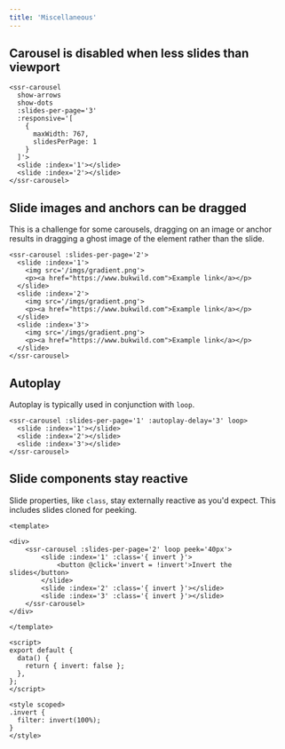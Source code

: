 ```yaml
---
title: 'Miscellaneous'
---
```


## Carousel is disabled when less slides than viewport

<demos-misc-disabling></demos-misc-disabling>

```vue
<ssr-carousel
  show-arrows
  show-dots
  :slides-per-page='3'
  :responsive='[
    {
      maxWidth: 767,
      slidesPerPage: 1
    }
  ]'>
  <slide :index='1'></slide>
  <slide :index='2'></slide>
</ssr-carousel>
```

## Slide images and anchors can be dragged

This is a challenge for some carousels, dragging on an image or anchor results in dragging a ghost image of the element rather than the slide.

<demos-misc-drag-children></demos-misc-drag-children>

```vue
<ssr-carousel :slides-per-page='2'>
  <slide :index='1'>
    <img src='/imgs/gradient.png'>
    <p><a href="https://www.bukwild.com">Example link</a></p>
  </slide>
  <slide :index='2'>
    <img src='/imgs/gradient.png'>
    <p><a href="https://www.bukwild.com">Example link</a></p>
  </slide>
  <slide :index='3'>
    <img src='/imgs/gradient.png'>
    <p><a href="https://www.bukwild.com">Example link</a></p>
  </slide>
</ssr-carousel>
```

## Autoplay

Autoplay is typically used in conjunction with `loop`.

<demos-misc-autoplay></demos-misc-autoplay>

```vue
<ssr-carousel :slides-per-page='1' :autoplay-delay='3' loop>
  <slide :index='1'></slide>
  <slide :index='2'></slide>
  <slide :index='3'></slide>
</ssr-carousel>
```

## Slide components stay reactive

Slide properties, like `class`, stay externally reactive as you'd expect. This includes slides cloned for peeking.

<demos-misc-reactivity></demos-misc-reactivity>

```vue
<template>

<div>
	<ssr-carousel :slides-per-page='2' loop peek='40px'>
		<slide :index='1' :class='{ invert }'>
			<button @click='invert = !invert'>Invert the slides</button>
		</slide>
		<slide :index='2' :class='{ invert }'></slide>
		<slide :index='3' :class='{ invert }'></slide>
	</ssr-carousel>
</div>

</template>

<script>
export default {
  data() {
    return { invert: false };
  },
};
</script>

<style scoped>
.invert {
  filter: invert(100%);
}
</style>

```
